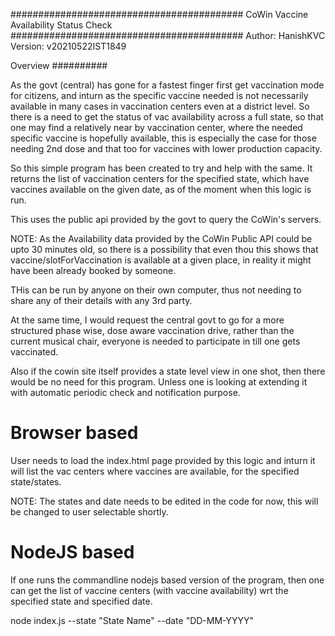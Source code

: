 ##########################################
CoWin Vaccine Availability Status Check
##########################################
Author: HanishKVC
Version: v20210522IST1849

Overview
##########

As the govt (central) has gone for a fastest finger first get vaccination mode for citizens,
and inturn as the specific vaccine needed is not necessarily available in many cases in
vaccination centers even at a district level. So there is a need to get the status of vac
availability across a full state, so that one may find a relatively near by vaccination
center, where the needed specific vaccine is hopefully available, this is especially the case
for those needing 2nd dose and that too for vaccines with lower production capacity.

So this simple program has been created to try and help with the same. It returns the list of
vaccination centers for the specified state, which have vaccines available on the given date,
as of the moment when this logic is run.

This uses the public api provided by the govt to query the CoWin's servers.

NOTE: As the Availability data provided by the CoWin Public API could be upto 30 minutes old,
so there is a possibility that even thou this shows that vaccine/slotForVaccination is available
at a given place, in reality it might have been already booked by someone.

THis can be run by anyone on their own computer, thus not needing to share any of their details
with any 3rd party.

At the same time, I would request the central govt to go for a more structured phase wise, dose
aware vaccination drive, rather than the current musical chair, everyone is needed to participate
in till one gets vaccinated.

Also if the cowin site itself provides a state level view in one shot, then there would be no
need for this program. Unless one is looking at extending it with automatic periodic check
and notification purpose.


Browser based
=================

User needs to load the index.html page provided by this logic and inturn it will list the vac
centers where vaccines are available, for the specified state/states.

NOTE: The states and date needs to be edited in the code for now, this will be changed to user
selectable shortly.


NodeJS based
=================

If one runs the commandline nodejs based version of the program, then one can get the list of
vaccine centers (with vaccine availability) wrt the specified state and specified date.

node index.js --state "State Name" --date "DD-MM-YYYY"



